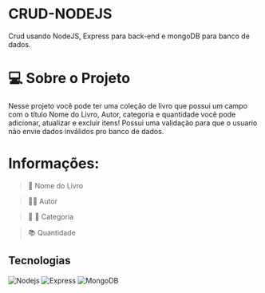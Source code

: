 # CRUD-NODEJS
Crud usando NodeJS, Express para back-end e mongoDB para banco de dados.

# :computer: Sobre o Projeto

Nesse projeto você pode ter uma coleção de livro que possui um campo com o título Nome do Livro, Autor, categoria e quantidade você pode 
adicionar, atualizar e excluir itens!
Possui uma validação para que o usuario não envie dados inválidos pro banco de dados.

# Informações:

> :blue_book: Nome do Livro

> :man_artist: Autor

> :book:
  :open_book:  Categoria 

> :books: Quantidade

## Tecnologias 

<img align="center" alt="Nodejs" src="https://img.shields.io/badge/node.js-6DA55F?style=for-the-badge&logo=node.js&logoColor=white"/>

<img align="center" alt="Express" src="https://img.shields.io/badge/express.js-%23404d59.svg?style=for-the-badge&logo=express&logoColor=%2361DAFB"/>

<img align="center" alt="MongoDB" src="https://img.shields.io/badge/MongoDB-%234ea94b.svg?style=for-the-badge&logo=mongodb&logoColor=white"/>

